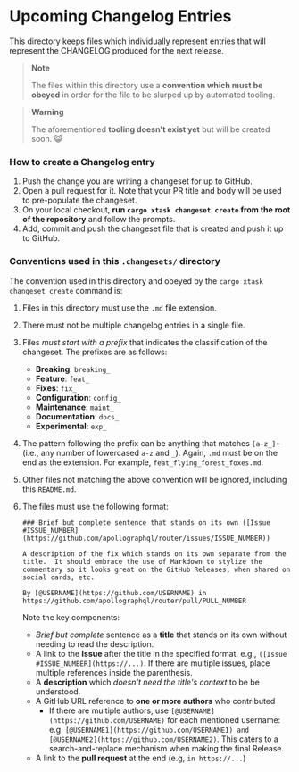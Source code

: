 # Upcoming Changelog Entries

This directory keeps files which individually represent entries that will represent the CHANGELOG produced for the next release.

> **Note**
>
> The files within this directory use a **convention which must be obeyed** in order for the file to be slurped up by automated tooling.

> **Warning**
>
> The aforementioned **tooling doesn't exist yet** but will be created soon. 😺

### How to create a Changelog entry

1. Push the change you are writing a changeset for up to GitHub.
2. Open a pull request for it.  Note that your PR title and body will be used to pre-populate the changeset.
3. On your local checkout, **run `cargo xtask changeset create` from the root of the repository** and follow the prompts.
4. Add, commit and push the changeset file that is created and push it up to GitHub.

### Conventions used in this `.changesets/` directory

The convention used in this directory and obeyed by the `cargo xtask changeset create` command is:

1. Files in this directory must use the `.md` file extension.
2. There must not be multiple changelog entries in a single file.
3. Files *must start with a prefix* that indicates the classification of the changeset.  The prefixes are as follows:
   - **Breaking**: `breaking_`
   - **Feature**: `feat_`
   - **Fixes**: `fix_`
   - **Configuration**: `config_`
   - **Maintenance**: `maint_`
   - **Documentation**: `docs_`
   - **Experimental**: `exp_`
4. The pattern following the prefix can be anything that matches `[a-z_]+` (i.e., any number of lowercased `a-z` and `_`).  Again, `.md` must be on the end as the extension.  For example, `feat_flying_forest_foxes.md`.
5. Other files not matching the above convention will be ignored, including this `README.md`.
6. The files must use the following format:

       ### Brief but complete sentence that stands on its own ([Issue #ISSUE_NUMBER](https://github.com/apollographql/router/issues/ISSUE_NUMBER))

       A description of the fix which stands on its own separate from the title.  It should embrace the use of Markdown to stylize the commentary so it looks great on the GitHub Releases, when shared on social cards, etc.

       By [@USERNAME](https://github.com/USERNAME) in https://github.com/apollographql/router/pull/PULL_NUMBER

     Note the key components:

     - _Brief but complete_ sentence as a **title** that stands on its own without needing to read the description.
     - A link to the **Issue** after the title in the specified format.  e.g., `([Issue #ISSUE_NUMBER](https://...)`.  If there are multiple issues, place multiple references inside the parenthesis.
     - A **description** which _doesn't need the title's context_ to be be understood.
     - A GitHub URL reference to **one or more authors** who contributed
         - If there are multiple authors, use `[@USERNAME](https://github.com/USERNAME)` for each mentioned username: e.g. `[@USERNAME1](https://github.com/USERNAME1) and [@USERNAME2](https://github.com/USERNAME2)`.  This caters to a search-and-replace mechanism when making the final Release.
     - A link to the **pull request** at the end (e.g, `in https://...`)
